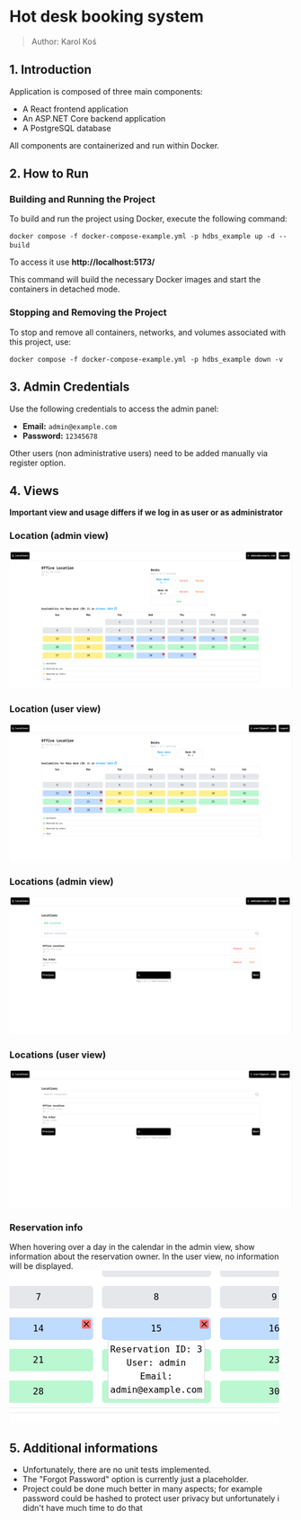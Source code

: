 # Hot desk booking system

> Author: Karol Koś

## 1. Introduction
Application is composed of three main components:

- A React frontend application
- An ASP.NET Core backend application
- A PostgreSQL database

All components are containerized and run within Docker.

## 2. How to Run

### Building and Running the Project
To build and run the project using Docker, execute the following command:

```
docker compose -f docker-compose-example.yml -p hdbs_example up -d --build
```

To access it use **http://localhost:5173/**

This command will build the necessary Docker images and start the containers in detached mode.

### Stopping and Removing the Project
To stop and remove all containers, networks, and volumes associated with this project, use:

```
docker compose -f docker-compose-example.yml -p hdbs_example down -v
```

## 3. Admin Credentials
Use the following credentials to access the admin panel:

- **Email:** `admin@example.com`
- **Password:** `12345678`

Other users (non administrative users) need to be added manually via register option.

## 4. Views
**Important view and usage differs if we log in as user or as administrator**

### Location (admin view)
![alt text](images/admin-location.png)
### Location (user view)
![alt text](images/user-location.png)
### Locations (admin view)
![alt text](images/admin-locations.png)
### Locations (user view)
![alt text](images/user-locations.png)
### Reservation info
When hovering over a day in the calendar in the admin view, show information about the reservation owner. In the user view, no information will be displayed.
![alt text](images/image.png)

## 5. Additional informations
- Unfortunately, there are no unit tests implemented.
- The "Forgot Password" option is currently just a placeholder.
- Project could be done much better in many aspects; for example password could be hashed to protect user privacy but unfortunately i didn't have much time to do that